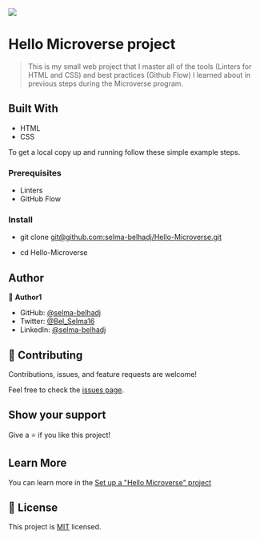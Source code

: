 ![](https://img.shields.io/badge/Microverse-blueviolet)

# Hello Microverse project

> This is my small web project that I master all of the tools (Linters for HTML and CSS) and best practices (Github Flow) I learned about in previous steps during the Microverse program. 


## Built With

- HTML
- CSS


To get a local copy up and running follow these simple example steps.

### Prerequisites
- Linters
- GitHub Flow


### Install
- git clone [git@github.com:selma-belhadj/Hello-Microverse.git](git@github.com:selma-belhadj/Hello-Microverse.git)

- cd Hello-Microverse


## Author

👤 **Author1**

- GitHub: [@selma-belhadj](https://github.com/selma-belhadj)
- Twitter: [@Bel_Selma16](https://twitter.com/Bel_Selma16)
- LinkedIn: [@selma-belhadj](https://www.linkedin.com/in/selma-belhadj/)



## 🤝 Contributing

Contributions, issues, and feature requests are welcome!

Feel free to check the [issues page](../../issues/).

## Show your support

Give a ⭐️ if you like this project!

## Learn More

You can learn more in the [Set up a "Hello Microverse" project](https://github.com/microverseinc/curriculum-transversal-skills/blob/main/documentation/hello_microverse_project.md)

## 📝 License

This project is [MIT](./MIT.md) licensed.
